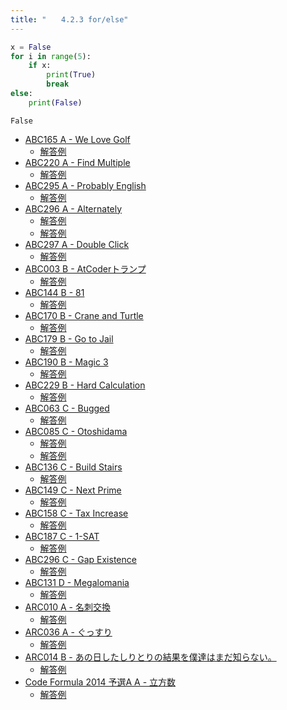 ```yaml
---
title: "　　4.2.3 for/else"
---
```


```python:サンプルコード：sample_232.py
x = False
for i in range(5):
    if x:
        print(True)
        break
else:
    print(False)
```

```text:実行結果
False
```

- [ABC165 A - We Love Golf](https://atcoder.jp/contests/abc165/tasks/abc165_a)
    - [解答例](https://atcoder.jp/contests/abc165/submissions/15407909)
- [ABC220 A - Find Multiple](https://atcoder.jp/contests/abc220/tasks/abc220_a)
    - [解答例](https://atcoder.jp/contests/abc220/submissions/26995704)
- [ABC295 A - Probably English](https://atcoder.jp/contests/abc295/tasks/abc295_a)
    - [解答例](https://atcoder.jp/contests/abc295/submissions/40081942)
- [ABC296 A - Alternately](https://atcoder.jp/contests/abc296/tasks/abc296_a)
    - [解答例](https://atcoder.jp/contests/abc296/submissions/40297029)
    - [解答例](https://atcoder.jp/contests/abc296/submissions/40297097)
- [ABC297 A - Double Click](https://atcoder.jp/contests/abc297/tasks/abc297_a)
    - [解答例](https://atcoder.jp/contests/abc297/submissions/40495891)
- [ABC003 B - AtCoderトランプ](https://atcoder.jp/contests/abc003/tasks/abc003_2)
    - [解答例](https://atcoder.jp/contests/abc003/submissions/35454040)
- [ABC144 B - 81](https://atcoder.jp/contests/abc144/tasks/abc144_b)
    - [解答例](https://atcoder.jp/contests/abc144/submissions/15407983)
- [ABC170 B - Crane and Turtle](https://atcoder.jp/contests/abc170/tasks/abc170_b)
    - [解答例](https://atcoder.jp/contests/abc170/submissions/15411251)
- [ABC179 B - Go to Jail](https://atcoder.jp/contests/abc179/tasks/abc179_b)
    - [解答例](https://atcoder.jp/contests/abc179/submissions/17428556)
- [ABC190 B - Magic 3](https://atcoder.jp/contests/abc190/tasks/abc190_b)
    - [解答例](https://atcoder.jp/contests/abc190/submissions/21278795)
- [ABC229 B - Hard Calculation](https://atcoder.jp/contests/abc229/tasks/abc229_b)
    - [解答例](https://atcoder.jp/contests/abc229/submissions/28883595)
- [ABC063 C - Bugged](https://atcoder.jp/contests/abc063/tasks/arc075_a)
    - [解答例](https://atcoder.jp/contests/abc063/submissions/36457088)
- [ABC085 C - Otoshidama](https://atcoder.jp/contests/abc085/tasks/abc085_c)
    - [解答例](https://atcoder.jp/contests/abc085/submissions/18378100)
    - [解答例](https://atcoder.jp/contests/abc085/submissions/15411346)
- [ABC136 C - Build Stairs](https://atcoder.jp/contests/abc136/tasks/abc136_c)
    - [解答例](https://atcoder.jp/contests/abc136/submissions/15455581)
- [ABC149 C - Next Prime](https://atcoder.jp/contests/abc149/tasks/abc149_c)
    - [解答例](https://atcoder.jp/contests/abc149/submissions/15466326)
- [ABC158 C - Tax Increase](https://atcoder.jp/contests/abc158/tasks/abc158_c)
    - [解答例](https://atcoder.jp/contests/abc158/submissions/15459139)
- [ABC187 C - 1-SAT](https://atcoder.jp/contests/abc187/tasks/abc187_c)
    - [解答例](https://atcoder.jp/contests/abc187/submissions/22577065)
- [ABC296 C - Gap Existence](https://atcoder.jp/contests/abc296/tasks/abc296_c)
    - [解答例](https://atcoder.jp/contests/abc296/submissions/40475396)
- [ABC131 D - Megalomania](https://atcoder.jp/contests/abc131/tasks/abc131_d)
    - [解答例](https://atcoder.jp/contests/abc131/submissions/15459154)
- [ARC010 A - 名刺交換](https://atcoder.jp/contests/arc010/tasks/arc010_1)
    - [解答例](https://atcoder.jp/contests/arc010/submissions/15459175)
- [ARC036 A - ぐっすり](https://atcoder.jp/contests/arc036/tasks/arc036_a)
    - [解答例](https://atcoder.jp/contests/arc036/submissions/15459205)
- [ARC014 B - あの日したしりとりの結果を僕達はまだ知らない。](https://atcoder.jp/contests/arc014/tasks/arc014_2)
    - [解答例](https://atcoder.jp/contests/arc014/submissions/15459230)
- [Code Formula 2014 予選A A - 立方数](https://atcoder.jp/contests/code-formula-2014-quala/tasks/code_formula_2014_qualA_a)
    - [解答例](https://atcoder.jp/contests/code-formula-2014-quala/submissions/15459259)